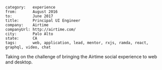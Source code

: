 ~~~
category:   experience
from:       August 2016
to:         June 2017
title:      Principal UI Engineer
company:    Airtime
companyUrl: http://airtime.com/
city:       Palo Alto
state:      CA
tags:       web, application, lead, mentor, rxjs, ramda, react, graphql, video, chat
~~~
Taking on the challenge of bringing the Airtime social experience to web and
desktop.


